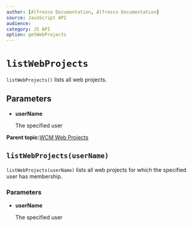 ```yaml
---
author: [Alfresco Documentation, Alfresco Documentation]
source: JavaScript API
audience: 
category: JS API
option: getWebProjects
---
```


# `listWebProjects`

`listWebProjects()` lists all web projects.

## Parameters

-   **userName**

    The specified user


**Parent topic:**[WCM Web Projects](../references/API-JS-WCM-Web-Projects.md)

## `listWebProjects(userName)`

`listWebProjects(userName)` lists all web projects for which the specified user has membership.

### Parameters

-   **userName**

    The specified user



